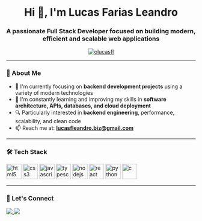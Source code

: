<h1 align="center">Hi 👋, I'm Lucas Farias Leandro</h1>
<h3 align="center">A passionate Full Stack Developer focused on building modern, efficient and scalable web applications</h3>

<p align="center">
  <a href="https://github.com/olucasfl">
    <img src="https://komarev.com/ghpvc/?username=olucasfl&label=Profile%20views&color=0e75b6&style=flat" alt="olucasfl" />
  </a>
</p>

---

### 🚀 About Me

- 💼 I'm currently focusing on **backend development projects** using a variety of modern technologies  
- 🌱 I'm constantly learning and improving my skills in **software architecture, APIs, databases, and cloud deployment**  
- 🔍 Particularly interested in **backend engineering**, performance, scalability, and clean code  
- 📫 Reach me at: **lucasfleandro.biz@gmail.com**   

---

### 🛠️ Tech Stack

<p align="left">
  <img src="https://cdn.jsdelivr.net/gh/devicons/devicon/icons/html5/html5-original.svg" alt="html5" width="40" height="40"/>
  <img src="https://cdn.jsdelivr.net/gh/devicons/devicon/icons/css3/css3-original.svg" alt="css3" width="40" height="40"/>
  <img src="https://cdn.jsdelivr.net/gh/devicons/devicon/icons/javascript/javascript-original.svg" alt="javascript" width="40" height="40"/>
  <img src="https://cdn.jsdelivr.net/gh/devicons/devicon/icons/typescript/typescript-original.svg" alt="typescript" width="40" height="40"/>
  <img src="https://cdn.jsdelivr.net/gh/devicons/devicon/icons/nodejs/nodejs-original.svg" alt="nodejs" width="40" height="40"/>
  <img src="https://cdn.jsdelivr.net/gh/devicons/devicon/icons/react/react-original.svg" alt="react" width="40" height="40"/>
  <img src="https://cdn.jsdelivr.net/gh/devicons/devicon/icons/python/python-original.svg" alt="python" width="40" height="40"/>
  <img src="https://cdn.jsdelivr.net/gh/devicons/devicon/icons/c/c-original.svg" alt="c" width="40" height="40"/>
</p>

---

### 🔗 Let's Connect

<p>
  <a href="https://www.linkedin.com/in/lucas-farias-18950a2b0/" target="_blank">
    <img src="https://img.shields.io/badge/LinkedIn-0A66C2?style=for-the-badge&logo=linkedin&logoColor=white"/>
  </a>
  <a href="mailto:lucasfleandro.biz@gmail.com" target="_blank">
    <img src="https://img.shields.io/badge/Gmail-D14836?style=for-the-badge&logo=gmail&logoColor=white"/>
  </a>
</p>
